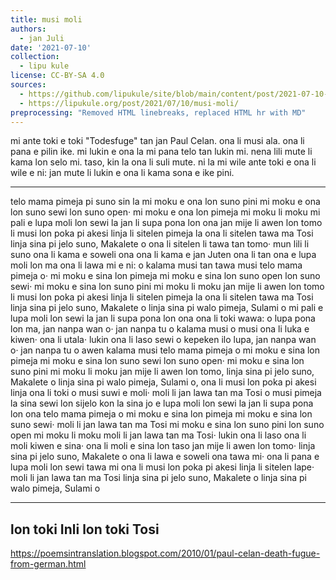 ```yaml
---
title: musi moli
authors:
  - jan Juli
date: '2021-07-10'
collection:
  - lipu kule
license: CC-BY-SA 4.0
sources:
  - https://github.com/lipukule/site/blob/main/content/post/2021-07-10-musi_moli.md
  - https://lipukule.org/post/2021/07/10/musi-moli/
preprocessing: "Removed HTML linebreaks, replaced HTML hr with MD"
---
```


mi ante toki e toki "Todesfuge" tan jan Paul Celan.
ona li musi ala. ona li pana e pilin ike. mi lukin e ona la mi pana telo tan lukin mi. nena lili mute li kama lon selo mi. taso, kin la ona li suli mute. ni la mi wile ante toki e ona li wile e ni: jan mute li lukin e ona li kama sona e ike pini.
***
telo mama pimeja pi suno sin la mi moku e ona lon suno pini
mi moku e ona lon suno sewi lon suno open· mi moku e ona lon pimeja
mi moku li moku
mi pali e lupa moli lon sewi la jan li supa pona lon ona
jan mije li awen lon tomo li musi lon poka pi akesi linja li sitelen
pimeja la ona li sitelen tawa ma Tosi
linja sina pi jelo suno, Makalete o
ona li sitelen li tawa tan tomo· mun lili li suno
ona li kama e soweli ona
ona li kama e jan Juten ona li tan ona e lupa moli lon ma
ona li lawa mi e ni: o kalama musi tan tawa musi
telo mama pimeja o· mi moku e sina lon pimeja
mi moku e sina lon suno open lon suno sewi· mi moku e sina lon suno pini
mi moku li moku
jan mije li awen lon tomo li musi lon poka pi akesi linja li sitelen
pimeja la ona li sitelen tawa ma Tosi
linja sina pi jelo suno, Makalete o
linja sina pi walo pimeja, Sulami o
mi pali e lupa moli lon sewi la jan li supa pona lon ona
ona li toki wawa: o lupa pona lon ma, jan nanpa wan o· jan nanpa tu o kalama musi o musi
ona li luka e kiwen· ona li utala· lukin ona li laso sewi
o kepeken ilo lupa, jan nanpa wan o· jan nanpa tu o awen kalama musi
telo mama pimeja o mi moku e sina lon pimeja
mi moku e sina lon suno sewi lon suno open· mi moku e sina lon suno pini
mi moku li moku
jan mije li awen lon tomo, linja sina pi jelo suno, Makalete o
linja sina pi walo pimeja, Sulami o, ona li musi lon poka pi akesi linja
ona li toki o musi suwi e moli· moli li jan lawa tan ma Tosi
o musi pimeja la sina sewi lon sijelo kon
la sina jo e lupa moli lon sewi la jan li supa pona lon ona
telo mama pimeja o mi moku e sina lon pimeja
mi moku e sina lon suno sewi· moli li jan lawa tan ma Tosi
mi moku e sina lon suno pini lon suno open
mi moku li moku
moli li jan lawa tan ma Tosi· lukin ona li laso
ona li moli kiwen e sina· ona li moli e sina lon taso
jan mije li awen lon tomo· linja sina pi jelo suno, Makalete o
ona li lawa e soweli ona tawa mi· ona li pana e lupa moli lon sewi tawa mi
ona li musi lon poka pi akesi linja li sitelen lape· moli li jan lawa tan
ma Tosi
linja sina pi jelo suno, Makalete o
linja sina pi walo pimeja, Sulami o

***

## lon toki Inli lon toki Tosi
https://poemsintranslation.blogspot.com/2010/01/paul-celan-death-fugue-from-german.html
